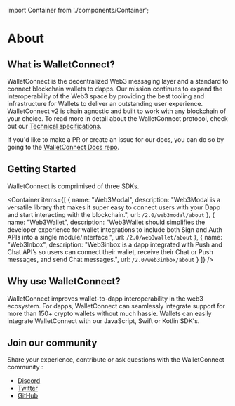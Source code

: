 import Container from './components/Container';

# About

## What is WalletConnect?
WalletConnect is the decentralized Web3 messaging layer and a standard to connect blockchain wallets to dapps. Our mission continues to expand the interoperability of the Web3 space by providing the best tooling and infrastructure for Wallets to deliver an outstanding user experience. WalletConnect v2 is chain agnostic and built to work with any blockchain of your choice. To read more in detail about the WalletConnect protocol, check out our [Technical specifications](./specs/readme.md).

If you'd like to make a PR or create an issue for our docs, you can do so by going to the [WalletConnect Docs repo](https://github.com/WalletConnect/walletconnect-docs).

## Getting Started

WalletConnect is comprimised of three SDKs. 

<Container
  items={[
    {
      name: "Web3Modal",
      description: "Web3Modal is a versatile library that makes it super easy to connect users with your Dapp and start interacting with the blockchain.",
      url: `/2.0/web3modal/about`
    },
    {
      name: "Web3Wallet",
      description: "Web3Wallet should simplifies the developer experience for wallet integrations to include both Sign and Auth APIs into a single module/interface.",
      url: `/2.0/web3wallet/about`
    },
    {
      name: "Web3Inbox",
      description: "Web3inbox is a dapp integrated with Push and Chat API’s so users can connect their wallet, receive their Chat or Push messages, and send Chat messages.",
      url: `/2.0/web3inbox/about`
    }
  ]}
/>

## Why use WalletConnect?

WalletConnect improves wallet-to-dapp interoperability in the web3 ecosystem. For dapps, WalletConnect can seamlessly integrate support for more than 150+ crypto wallets without much hassle. Wallets can easily integrate WalletConnect with our JavaScript, Swift or Kotlin SDK's.

## Join our community

Share your experience, contribute or ask questions with the WalletConnect community :

- [Discord](https://discord.walletconnect.org)
- [Twitter](https://twitter.com/walletconnect)
- [GitHub](https://github.com/walletconnect)
